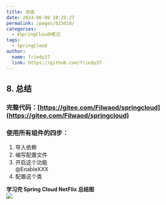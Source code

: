 ```yaml
---
title: 总结
date: 2024-06-08 18:25:27
permalink: /pages/b23d18/
categories:
  - 《SpringCloud》笔记
tags:
  - SpringCloud
author: 
  name: friedy37
  link: https://github.com/friedy37
---
```

## 8. 总结

### **完整代码：**[https://gitee.com/Filwaod/springcloud](https://gitee.com/Filwaod/springcloud)

### **使用所有组件的四步：**

1. 导入依赖  
2. 编写配置文件  
3. 开启这个功能  
@EnableXXX  
4. 配置这个类

**学习完 Spring Cloud NetFlix 总结图**  
![](https://img-blog.csdnimg.cn/20210513143542447.png?x-oss-process=image/watermark,type_ZmFuZ3poZW5naGVpdGk,shadow_10,text_aHR0cHM6Ly9ibG9nLmNzZG4ubmV0L3FxXzQyNjY1NzQ1,size_16,color_FFFFFF,t_70)